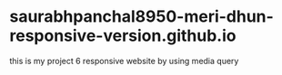 # saurabhpanchal8950-meri-dhun-responsive-version.github.io
this is my project 6 responsive website by using media query
